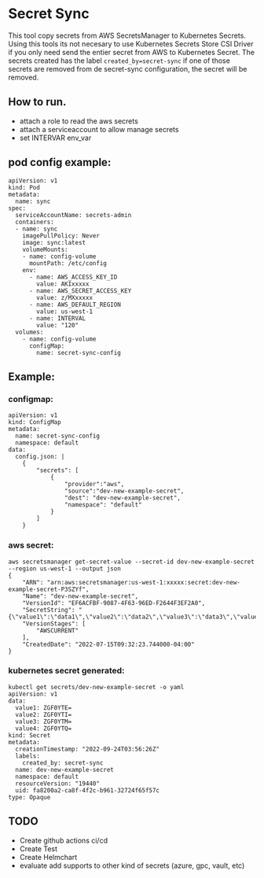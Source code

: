 # Secret Sync
This tool copy secrets from AWS SecretsManager to Kubernetes Secrets.
Using this tools its not necesary to use Kubernetes Secrets Store CSI Driver if you only need send the entier secret from AWS to Kubernetes Secret.
The secrets created has the label `created_by=secret-sync` if one of those secrets are removed from de secret-sync configuration, the secret will be removed.

## How to run.
* attach a role to read the aws secrets
* attach a serviceaccount to allow manage secrets
* set INTERVAR env_var

## pod config example:
```
apiVersion: v1
kind: Pod
metadata:
  name: sync
spec:
  serviceAccountName: secrets-admin
  containers:
  - name: sync
    imagePullPolicy: Never
    image: sync:latest
    volumeMounts:
    - name: config-volume
      mountPath: /etc/config
    env:
      - name: AWS_ACCESS_KEY_ID
        value: AKIxxxxx
      - name: AWS_SECRET_ACCESS_KEY
        value: z/MXxxxxx
      - name: AWS_DEFAULT_REGION
        value: us-west-1
      - name: INTERVAL
        value: "120"
  volumes:
    - name: config-volume
      configMap:
        name: secret-sync-config
```

## Example:

### configmap:
```
apiVersion: v1
kind: ConfigMap
metadata:
  name: secret-sync-config
  namespace: default
data:
  config.json: |
    {
        "secrets": [
            {
                "provider":"aws",
                "source":"dev-new-example-secret",
                "dest": "dev-new-example-secret",
                "namespace": "default"
            }
        ]
    }
```

### aws secret:
```
aws secretsmanager get-secret-value --secret-id dev-new-example-secret --region us-west-1 --output json
{
    "ARN": "arn:aws:secretsmanager:us-west-1:xxxxx:secret:dev-new-example-secret-P3SZYf",
    "Name": "dev-new-example-secret",
    "VersionId": "EF6ACFBF-9087-4F63-96ED-F2644F3EF2A0",
    "SecretString": "{\"value1\":\"data1\",\"value2\":\"data2\",\"value3\":\"data3\",\"value4\":\"data4\"}",
    "VersionStages": [
        "AWSCURRENT"
    ],
    "CreatedDate": "2022-07-15T09:32:23.744000-04:00"
}
```

### kubernetes secret generated:
```
kubectl get secrets/dev-new-example-secret -o yaml 
apiVersion: v1
data:
  value1: ZGF0YTE=
  value2: ZGF0YTI=
  value3: ZGF0YTM=
  value4: ZGF0YTQ=
kind: Secret
metadata:
  creationTimestamp: "2022-09-24T03:56:26Z"
  labels:
    created_by: secret-sync
  name: dev-new-example-secret
  namespace: default
  resourceVersion: "19440"
  uid: fa8200a2-ca8f-4f2c-b961-32724f65f57c
type: Opaque
```

## TODO
* Create github actions ci/cd
* Create Test
* Create Helmchart
* evaluate add supports to other kind of secrets (azure, gpc, vault, etc)